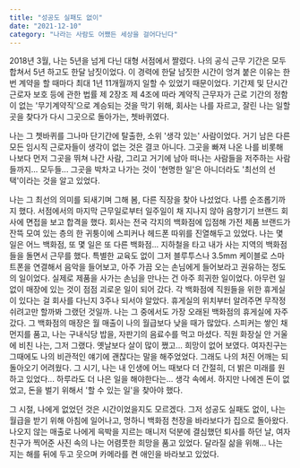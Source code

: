 ```yaml
---
title: "성공도 실패도 없이"
date: "2021-12-10"
category: "나라는 사람도 어쨌든 세상을 걸어다닌다"
---
```



2018년 3월, 나는 5년을 넘게 다닌 대형 서점에서 짤렸다. 나의 공식 근무 기간은 모두 합쳐서 5년 하고도 한달 남짓이었다. 이 경력에 한달 남짓한 시간이 엉겨 붙은 이유는 한번 계약을 할 때마다 최대 1년 11개월까지 일할 수 있었기 때문이었다. 기간제 및 단시간근로자 보호 등에 관한 법률 제 2장조 제 4조에 따라 계약직 근무자가 근로 기간의 정함이 없는 '무기계약직'으로 계승되는 것을 막기 위해, 회사는 나를 자르고, 잘린 나는 일할 곳을 찾다가 다시 그곳으로 돌아가는, 쳇바퀴였다.

나는 그 쳇바퀴를 그나마 단기간에 탈출한, 소위 '생각 있는' 사람이었다. 거기 남은 다른 모든 임시직 근로자들이 생각이 없는 것은 결코 아니다. 그곳을 빠져 나온 나를 비롯해 나보다 먼저 그곳을 뛰쳐 나간 사람, 그리고 거기에 남아 떠나는 사람들을 저주하는 사람들까지... 모두들... 그곳을 박차고 나가는 것이 '현명한 일'은 아니더라도 '최선의 선택'이라는 것을 알고 있었다.

나는 그 최선의 의미를 되새기며 그해 봄, 다른 직장을 찾아 나섰었다. 나름 순조롭기까지 했다. 서점에서의 마지막 근무일로부터 일주일이 채 지나지 않아 음향기기 브랜드 회사에 면접을 보고 합격을 했다. 회사는 전국 각지의 백화점에 입점해 가전 제품 브랜드가 잔뜩 모여 있는 층의 한 귀퉁이에 스피커나 헤드폰 따위를 진열해두고 있었다. 나는 몇 일은 어느 백화점, 또 몇 일은 또 다른 백화점... 지하철을 타고 내가 사는 지역의 백화점들을 돌면서 근무를 했다. 특별한 교육도 없이 그저 블루투스나 3.5mm 케이블로 스마트폰을 연결해서 음악을 들어보고, 아주 가끔 오는 손님에게 들어보라고 권유하는 정도의 일이었다. 실제로 제품을 사가는 손님을 만나는 건 아주 희귀한 일이었다. 아무런 일 없이 매장에 있는 것이 점점 괴로운 일이 되어 갔다. 각 백화점에 직원들을 위한 휴게실이 있다는 걸 회사를 다닌지 3주나 되서야 알았다. 휴게실의 위치부터 알려주면 무작정 쉬려고만 할까봐 그랬던 것일까. 나는 그 중에서도 가장 오래된 백화점의 휴게실에 자주 갔다. 그 백화점의 매장은 월 매출이 나의 월급보다 낮을 때가 많았다. 스피커는 쌓인 채 먼지를 품고, 나는 구내식당 밥을, 자판기의 음료수를 먹고 마셨다. 직원 화장실 안 거울에 비친 나는, 그저 그랬다. 옛날보다 살이 많이 쪘고... 희망이 없어 보였다. 여자친구는 그때에도 나의 비관적인 얘기에 괜찮다는 말을 해주었었다. 그래도 나의 처진 어깨는 되돌아오기 어려웠다. 그 시기, 나는 내 인생에 어느 때보다 더 간절히, 더 밝은 미래를 원하고 있었다... 하루라도 더 나은 일을 해야한다는... 생각 속에서. 하지만 나에겐 돈이 없었고, 돈을 벌기 위해서 '할 수 있는 일'을 찾아야 했다.

그 시절, 나에게 없었던 것은 시간이었을지도 모르겠다. 그저 성공도 실패도 없이, 나는 월급을 받기 위해 아침에 일어나고, 멍하니 백화점 천장을 바라보다가 집으로 돌아왔다. 나오지 않는 매출로 나에게 윽박을 지르는 매니저 덕분에 결심했던 퇴사를 하던 날, 여자친구가 찍어준 사진 속의 나는 어렴풋한 희망을 품고 있었다. 달라질 삶을 위해... 나는 지는 해를 뒤에 두고 웃으며 카메라를 켠 애인을 바라보고 있었다.